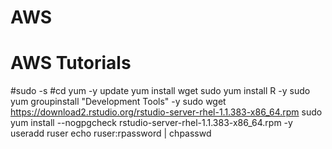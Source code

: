 # AWS
# AWS Tutorials

#sudo -s
#cd
yum -y update
yum install wget
sudo yum install R -y
sudo yum groupinstall "Development Tools" -y
sudo wget https://download2.rstudio.org/rstudio-server-rhel-1.1.383-x86_64.rpm
sudo yum install --nogpgcheck rstudio-server-rhel-1.1.383-x86_64.rpm -y
useradd ruser
echo ruser:rpassword | chpasswd
